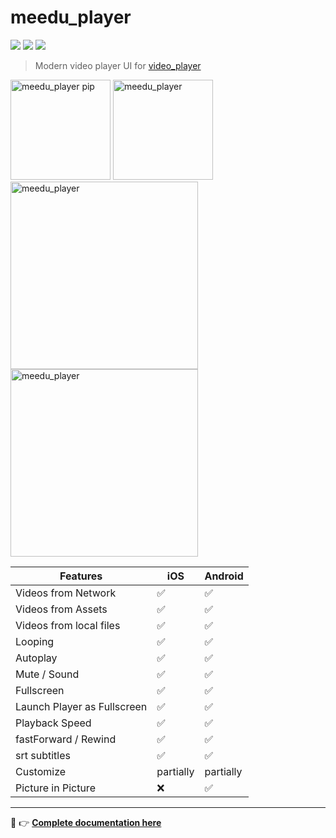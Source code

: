 # meedu_player 

<a target="blank" href="https://pub.dev/packages/meedu_player"><img src="https://img.shields.io/pub/v/meedu_player?include_prereleases&style=flat-square"/></a>
<img src="https://img.shields.io/github/last-commit/darwin-morocho/flutter-meedu-player/master?style=flat-square"/>
<img src="https://img.shields.io/github/license/darwin-morocho/flutter-meedu-player?style=flat-square"/>

> Modern video player UI for [video_player](https://pub.dev/packages/video_player)

<img src="https://darwin-morocho.github.io/flutter-meedu-player/assets/pip.gif" alt="meedu_player pip" width="160" />
<img src="https://darwin-morocho.github.io/flutter-meedu-player/assets/q2.gif" alt="meedu_player" width="160" />
<br/>
<img src="https://darwin-morocho.github.io/flutter-meedu-player/assets/full.gif" alt="meedu_player" width="300" />
<img src="https://user-images.githubusercontent.com/15864336/94494352-9924d100-01b4-11eb-9c0f-54c88868331b.png" alt="meedu_player" width="300" />

| Features  | iOS | Android |
| ------------- | ------------- | ------------- |
| Videos from Network  | ✅  | ✅ |
| Videos from Assets  | ✅  | ✅ |
| Videos from local files  | ✅  | ✅ |
| Looping  | ✅  | ✅ |
| Autoplay  | ✅  | ✅ |
| Mute / Sound  | ✅  | ✅ |
| Fullscreen  | ✅  | ✅ |
| Launch Player as Fullscreen  | ✅  | ✅ |
| Playback Speed  | ✅  | ✅ |
| fastForward / Rewind  | ✅  | ✅ |
| srt subtitles  | ✅  | ✅ |
| Customize  | partially  | partially |
| Picture in Picture  | ❌  | ✅ |

---

👋 👉 <b>[Complete documentation here](https://darwin-morocho.github.io/flutter-meedu-player)</b>